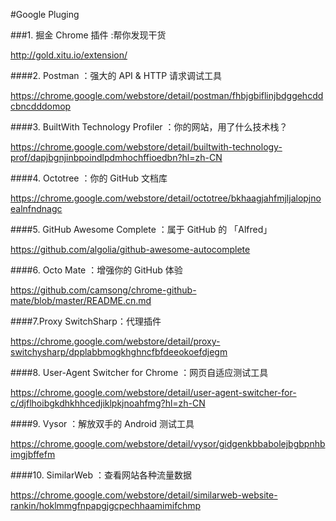 #Google Pluging

###1. 掘金 Chrome 插件 :帮你发现干货

http://gold.xitu.io/extension/

####2. Postman ：强大的 API & HTTP 请求调试工具

https://chrome.google.com/webstore/detail/postman/fhbjgbiflinjbdggehcddcbncdddomop

####3. BuiltWith Technology Profiler ：你的网站，用了什么技术栈？

https://chrome.google.com/webstore/detail/builtwith-technology-prof/dapjbgnjinbpoindlpdmhochffioedbn?hl=zh-CN

####4. Octotree ：你的 GitHub 文档库

https://chrome.google.com/webstore/detail/octotree/bkhaagjahfmjljalopjnoealnfndnagc

####5. GitHub Awesome Complete ：属于 GitHub 的 「Alfred」

https://github.com/algolia/github-awesome-autocomplete

####6. Octo Mate ：增强你的 GitHub 体验

https://github.com/camsong/chrome-github-mate/blob/master/README.cn.md

####7.Proxy SwitchSharp：代理插件

https://chrome.google.com/webstore/detail/proxy-switchysharp/dpplabbmogkhghncfbfdeeokoefdjegm

####8. User-Agent Switcher for Chrome ：网页自适应测试工具

https://chrome.google.com/webstore/detail/user-agent-switcher-for-c/djflhoibgkdhkhhcedjiklpkjnoahfmg?hl=zh-CN

####9. Vysor ：解放双手的 Android 测试工具

https://chrome.google.com/webstore/detail/vysor/gidgenkbbabolejbgbpnhbimgjbffefm

####10. SimilarWeb ：查看网站各种流量数据

https://chrome.google.com/webstore/detail/similarweb-website-rankin/hoklmmgfnpapgjgcpechhaamimifchmp

